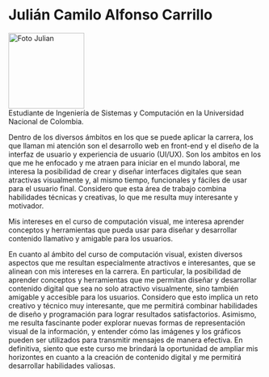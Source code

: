 # Julián Camilo Alfonso Carrillo

<div class="pull-right">
    <img src="/showcase/images/Foto_Julian.jpeg" alt="Foto Julian" style="height: 150px; width:150px;"/>   
</div>
Estudiante de Ingeniería de Sistemas y Computación en la Universidad Nacional de Colombia.



 

Dentro de los diversos ámbitos en los que se puede aplicar la carrera, los que llaman mi atención son el desarrollo web en front-end y el diseño de la interfaz de usuario y experiencia de usuario (UI/UX). Son los ambitos en los que me he enfocado y me atraen para iniciar en el mundo laboral, me interesa la posibilidad de crear y diseñar interfaces digitales que sean atractivas visualmente y, al mismo tiempo, funcionales y fáciles de usar para el usuario final. Considero que esta área de trabajo combina habilidades técnicas y creativas, lo que me resulta muy interesante y motivador.

Mis intereses en el curso de computación visual, me interesa aprender conceptos y herramientas que pueda usar para diseñar y desarrollar contenido llamativo y amigable para los usuarios.

En cuanto al ámbito del curso de computación visual, existen diversos aspectos que me resultan especialmente atractivos e interesantes, que se alinean con mis intereses en la carrera. En particular, la posibilidad de aprender conceptos y herramientas que me permitan diseñar y desarrollar contenido digital que sea no solo atractivo visualmente, sino también amigable y accesible para los usuarios. Considero que esto implica un reto creativo y técnico muy interesante, que me permitirá combinar habilidades de diseño y programación para lograr resultados satisfactorios. Asimismo, me resulta fascinante poder explorar nuevas formas de representación visual de la información, y entender cómo las imágenes y los gráficos pueden ser utilizados para transmitir mensajes de manera efectiva. En definitiva, siento que este curso me brindará la oportunidad de ampliar mis horizontes en cuanto a la creación de contenido digital y me permitirá desarrollar habilidades valiosas.